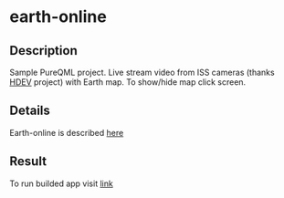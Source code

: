 # earth-online
## Description
Sample PureQML project. Live stream video from ISS cameras (thanks [HDEV](https://eol.jsc.nasa.gov/ESRS/HDEV/) project) with Earth map.
To show/hide map click screen.

## Details
Earth-online is described [here](https://habrahabr.ru/post/326006/)

## Result
To run builded app visit [link](https://pureqml.github.io/earth-online/)

